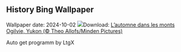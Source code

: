 ## History Bing Wallpaper
Wallpaper date: 2024-10-02
![](https://www.bing.com/th?id=OHR.YukonAutumn_FR-CA6405737720_UHD.jpg&w=1000)Download: [L’automne dans les monts Ogilvie, Yukon (© Theo Allofs/Minden Pictures)](https://www.bing.com/th?id=OHR.YukonAutumn_FR-CA6405737720_UHD.jpg)

Auto get programm by LtgX
